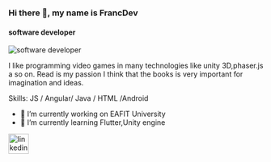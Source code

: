 ### Hi there 👋, my name is FrancDev
#### software developer
![software developer](https://media.giphy.com/media/xUA7bdpLxQhsSQdyog/giphy.gif)

 I like programming video games  in many technologies like unity 3D,phaser.js a so on. Read is my passion I think that the books is very important for imagination and ideas. 

Skills: JS / Angular/ Java / HTML /Android

- 🔭 I’m currently working on EAFIT University 
- 🌱 I’m currently learning Flutter,Unity engine 


[<img src='https://cdn.jsdelivr.net/npm/simple-icons@3.0.1/icons/linkedin.svg' alt='linkedin' height='40'>](https://www.linkedin.com/in/https://www.linkedin.com/in/francdev//)  

